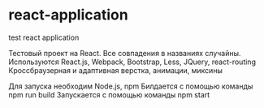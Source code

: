 # react-application
test react application

Тестовый проект на React.
Все совпадения в названиях случайны.
Используются React.js, Webpack, Bootstrap, Less, JQuery, react-routing
Кроссбраузерная и адаптивная верстка, анимации, миксины

Для запуска необходим Node.js, npm
Билдается с помощью команды npm run build
Запускается с помощью команды npm start
